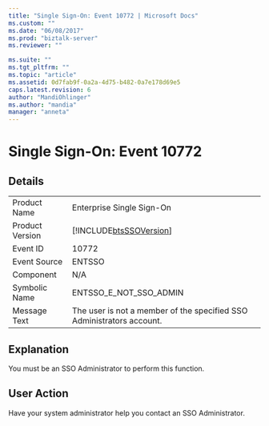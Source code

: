 ```yaml
---
title: "Single Sign-On: Event 10772 | Microsoft Docs"
ms.custom: ""
ms.date: "06/08/2017"
ms.prod: "biztalk-server"
ms.reviewer: ""

ms.suite: ""
ms.tgt_pltfrm: ""
ms.topic: "article"
ms.assetid: 0d7fab9f-0a2a-4d75-b482-0a7e178d69e5
caps.latest.revision: 6
author: "MandiOhlinger"
ms.author: "mandia"
manager: "anneta"
---
```

# Single Sign-On: Event 10772
## Details  
  
|                 |                                                                       |
|-----------------|-----------------------------------------------------------------------|
|  Product Name   |                       Enterprise Single Sign-On                       |
| Product Version |      [!INCLUDE[btsSSOVersion](../includes/btsssoversion-md.md)]       |
|    Event ID     |                                 10772                                 |
|  Event Source   |                                ENTSSO                                 |
|    Component    |                                  N/A                                  |
|  Symbolic Name  |                        ENTSSO_E_NOT_SSO_ADMIN                         |
|  Message Text   | The user is not a member of the specified SSO Administrators account. |
  
## Explanation  
 You must be an SSO Administrator to perform this function.  
  
## User Action  
 Have your system administrator help you contact an SSO Administrator.